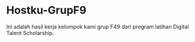 # Hostku-GrupF9
Ini adalah hasil kerja kelompok kami grup F49 dari program latihan Digital Talent Scholarship. 
